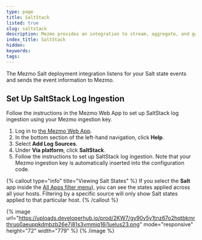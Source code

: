 ```yaml
---
type: page
title: SaltStack
listed: true
slug: saltstack
description: Mezmo provides an integration to stream, aggregate, and gain insights from SaltStack logs
index_title: SaltStack
hidden: 
keywords: 
tags: 
---
```



The Mezmo Salt deployment integration listens for your Salt state events and sends the event information to Mezmo.

## Set Up SaltStack Log Ingestion

Follow the instructions in the Mezmo Web App to set up SaltStack log ingestion using your Mezmo ingestion key.

1. Log in to [the Mezmo Web App](https://app.mezmo.com/account/signin).
2. In the bottom section of the left-hand navigation, click **Help**.
3. Select **Add Log Sources**.
4. Under **Via platform**, click **SaltStack**.
5. Follow the instructions to set up SaltStack log ingestion.
Note that your Mezmo ingestion key is automatically inserted into the configuration code.

{% callout type="info" title="Viewing Salt States" %}
If you select the **Salt** app inside the [All Apps filter menu](https://docs.mezmo.com/docs/filters)), you can see the states applied across all your hosts. Filtering by a specific source will only show Salt states applied to that particular host.
{% /callout %}

{% image url="https://uploads.developerhub.io/prod/2KW7/gy90v5y1tnz67o2hqtbkmrthruo0aeuppkdmbzb26e7j81s3vmmiq16i1uelus23.png" mode="responsive" height="72" width="779" %}
{% /image %}